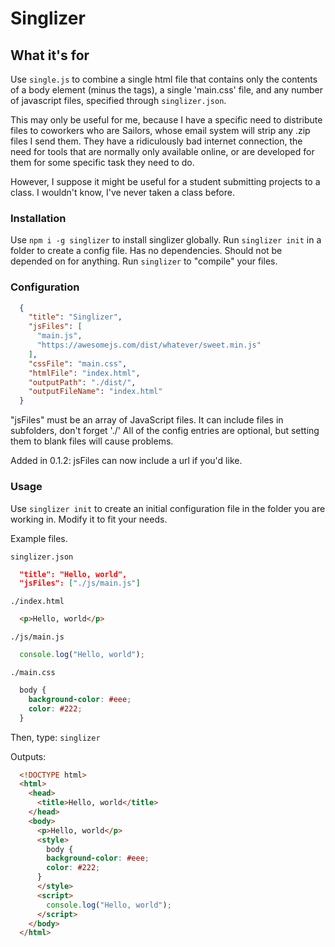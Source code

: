 # Singlizer

## What it's for
Use `single.js` to combine a single html file that contains only the contents of a body element (minus the <body></body> tags), a single 'main.css' file, and any number of javascript files, specified through `singlizer.json`.

This may only be useful for me, because I have a specific need to distribute files to coworkers who are Sailors, whose email system will strip any .zip files I send them. They have a ridiculously bad internet connection, the need for tools that are normally only available online, or are developed for them for some specific task they need to do.

However, I suppose it might be useful for a student submitting projects to a class. I wouldn't know, I've never taken a class before.

### Installation

Use `npm i -g singlizer` to install singlizer globally. Run `singlizer init` in a folder to create a config file. Has no dependencies. Should not be depended on for anything. Run `singlizer` to "compile" your files.

### Configuration

```json
  {
    "title": "Singlizer",
    "jsFiles": [
      "main.js",
      "https://awesomejs.com/dist/whatever/sweet.min.js"
    ],
    "cssFile": "main.css",
    "htmlFile": "index.html",
    "outputPath": "./dist/",
    "outputFileName": "index.html"
  }
```

"jsFiles" must be an array of JavaScript files. It can include files in subfolders, don't forget './'
All of the config entries are optional, but setting them to blank files will cause problems.

Added in 0.1.2: jsFiles can now include a url if you'd like.

### Usage

Use `singlizer init` to create an initial configuration file in the folder you are working in. Modify it to fit your needs.

Example files.

`singlizer.json`
```json
  "title": "Hello, world",
  "jsFiles": ["./js/main.js"]
```

`./index.html`
```html
  <p>Hello, world</p>
```

`./js/main.js`
```javascript
  console.log("Hello, world");
```

`./main.css`
```css
  body {
    background-color: #eee;
    color: #222;
  }
```

Then, type: `singlizer`

Outputs:

```html
  <!DOCTYPE html>
  <html>
    <head>
      <title>Hello, world</title>
    </head>
    <body>
      <p>Hello, world</p>
      <style>
        body {
        background-color: #eee;
        color: #222;
      }
      </style>
      <script>
        console.log("Hello, world");
      </script>
    </body>
  </html>
```

